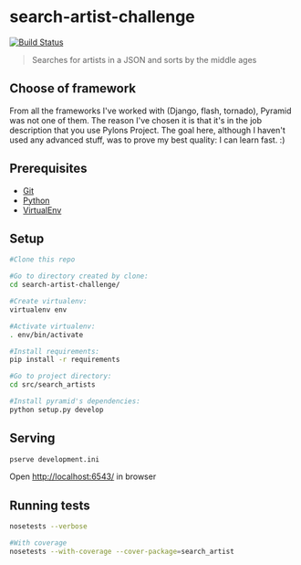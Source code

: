 # search-artist-challenge
[![Build Status](https://travis-ci.org/otaviosoares/search-artist-challenge.svg?branch=master)](https://travis-ci.org/otaviosoares/search-artist-challenge)
> Searches for artists in a JSON and sorts by the middle ages

## Choose of framework

From all the frameworks I've worked with (Django, flash, tornado), Pyramid was not one of them. The reason I've chosen it is that it's in the job description that you use Pylons Project. The goal here, although I haven't used any advanced stuff, was to prove my best quality: I can learn fast. :)

## Prerequisites

- [Git](https://git-scm.com/)
- [Python](https://www.python.org/)
- [VirtualEnv](https://github.com/pypa/virtualenv)

## Setup

```bash
#Clone this repo

#Go to directory created by clone:
cd search-artist-challenge/

#Create virtualenv:
virtualenv env

#Activate virtualenv:
. env/bin/activate

#Install requirements:
pip install -r requirements

#Go to project directory:
cd src/search_artists

#Install pyramid's dependencies:
python setup.py develop
```

## Serving
```bash
pserve development.ini
```

Open [http://localhost:6543/](http://localhost:6543/) in browser


## Running tests
```bash
nosetests --verbose

#With coverage
nosetests --with-coverage --cover-package=search_artist
```
